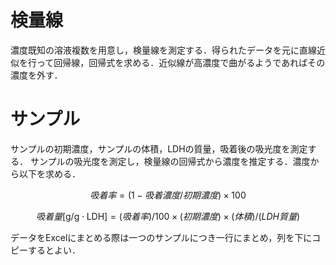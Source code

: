 # 検量線
濃度既知の溶液複数を用意し，検量線を測定する．得られたデータを元に直線近似を行って回帰線，回帰式を求める．近似線が高濃度で曲がるようであればその濃度を外す．

# サンプル
サンプルの初期濃度，サンプルの体積，LDHの質量，吸着後の吸光度を測定する．
サンプルの吸光度を測定し，検量線の回帰式から濃度を推定する．濃度から以下を求める．

$$吸着率 = (1-吸着濃度/初期濃度)\times 100$$

$$吸着量[\textrm{g}/\textrm{g}\cdot \textrm{LDH}] = (吸着率)/100 \times (初期濃度)\times(体積)/(LDH質量)$$

データをExcelにまとめる際は一つのサンプルにつき一行にまとめ，列を下にコピーするとよい．
